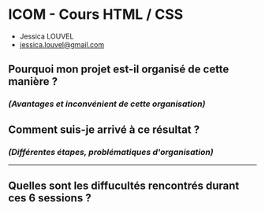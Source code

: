 # ICOM - Cours HTML / CSS #

* Jessica LOUVEL
* jessica.louvel@gmail.com

## Pourquoi mon projet est-il organisé de cette manière ? 
### _(Avantages et inconvénient de cette organisation)_

## Comment suis-je arrivé à ce résultat ?
### _(Différentes étapes, problématiques d'organisation)_


___
## Quelles sont les diffucultés rencontrés durant ces 6 sessions ?